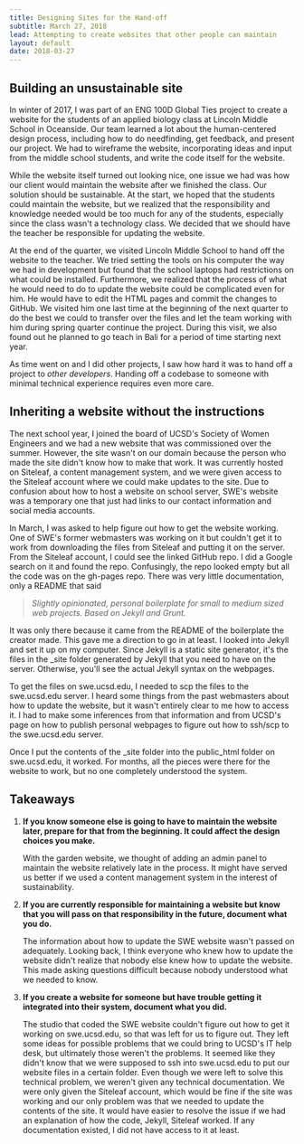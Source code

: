 ```yaml
---
title: Designing Sites for the Hand-off
subtitle: March 27, 2018
lead: Attempting to create websites that other people can maintain
layout: default
date: 2018-03-27
---
```



## Building an unsustainable site
In winter of 2017, I was part of an ENG 100D Global Ties project to create a website for the students of an applied biology class at Lincoln Middle School in Oceanside. Our team learned a lot about the human-centered design process, including how to do needfinding, get feedback, and present our project. We had to wireframe the website, incorporating ideas and input from the middle school students, and write the code itself for the website.

While the website itself turned out looking nice, one issue we had was how our client would maintain the website after we finished the class. Our solution should be sustainable. At the start, we hoped that the students could maintain the website, but we realized that the responsibility and knowledge needed would be too much for any of the students, especially since the class wasn't a technology class. We decided that we should have the teacher be responsible for updating the website.

At the end of the quarter, we visited Lincoln Middle School to hand off the website to the teacher. We tried setting the tools on his computer the way we had in development but found that the school laptops had restrictions on what could be installed. Furthermore, we realized that the process of what he would need to do to update the website could be complicated even for him. He would have to edit the HTML pages and commit the changes to GitHub. We visited him one last time at the beginning of the next quarter to do the best we could to transfer over the files and let the team working with him during spring quarter continue the project. During this visit, we also found out he planned to go teach in Bali for a period of time starting next year.

As time went on and I did other projects, I saw how hard it was to hand off a project to *other developers*. Handing off a codebase to someone with minimal technical experience requires even more care.

## Inheriting a website without the instructions
The next school year, I joined the board of UCSD's Society of Women Engineers and we had a new website that was commissioned over the summer. However, the site wasn't on our domain because the person who made the site didn't know how to make that work. It was currently hosted on Siteleaf, a content management system, and we were given access to the Siteleaf account where we could make updates to the site. Due to confusion about how to host a website on school server, SWE's website was a temporary one that just had links to our contact information and social media accounts.

In March, I was asked to help figure out how to get the website working. One of SWE's former webmasters was working on it but couldn't get it to work from downloading the files from Siteleaf and putting it on the server. From the Siteleaf account, I could see the linked GitHub repo. I did a Google search on it and found the repo. Confusingly, the repo looked empty but all the code was on the gh-pages repo. There was very little documentation, only a README that said

> *Slightly opinionated, personal boilerplate for small to medium sized web projects. Based on Jekyll and Grunt.*

It was only there because it came from the README of the boilerplate the creator made. This gave me a direction to go in at least. I looked into Jekyll and set it up on my computer. Since Jekyll is a static site generator, it's the files in the \_site folder generated by Jekyll that you need to have on the server. Otherwise, you'll see the actual Jekyll syntax on the webpages.

To get the files on swe.ucsd.edu, I needed to scp the files to the swe.ucsd.edu server. I heard some things from the past webmasters about how to update the website, but it wasn't entirely clear to me how to access it. I had to make some inferences from that information and from UCSD's page on how to publish personal webpages to figure out how to ssh/scp to the swe.ucsd.edu server.

Once I put the contents of the \_site folder into the public_html folder on swe.ucsd.edu, it worked. For months, all the pieces were there for the website to work, but no one completely understood the system.  

## Takeaways
1. **If you know someone else is going to have to maintain the website later, prepare for that from the beginning. It could affect the design choices you make.**

   With the garden website, we thought of adding an admin panel to maintain the website relatively late in the process. It might have served us better if we used a content management system in the interest of sustainability.

2. **If you are currently responsible for maintaining a website but know that you will pass on that responsibility in the future, document what you do.**

   The information about how to update the SWE website wasn't passed on adequately. Looking back, I think everyone who knew how to update the website didn't realize that nobody else knew how to update the website. This made asking questions difficult because nobody understood what we needed to know.

3. **If you create a website for someone but have trouble getting it integrated into their system, document what you did.**

   The studio that coded the SWE website couldn't figure out how to get it working on swe.ucsd.edu, so that was left for us to figure out. They left some ideas for possible problems that we could bring to UCSD's IT help desk, but ultimately those weren't the problems. It seemed like they didn't know that we were supposed to ssh into swe.ucsd.edu to put our website files in a certain folder. Even though we were left to solve this technical problem, we weren't given any technical documentation. We were only given the Siteleaf account, which would be fine if the site was working and our only problem was that we needed to update the contents of the site. It would have easier to resolve the issue if we had an explanation of how the code, Jekyll, Siteleaf worked. If any documentation existed, I did not have access to it at least.
